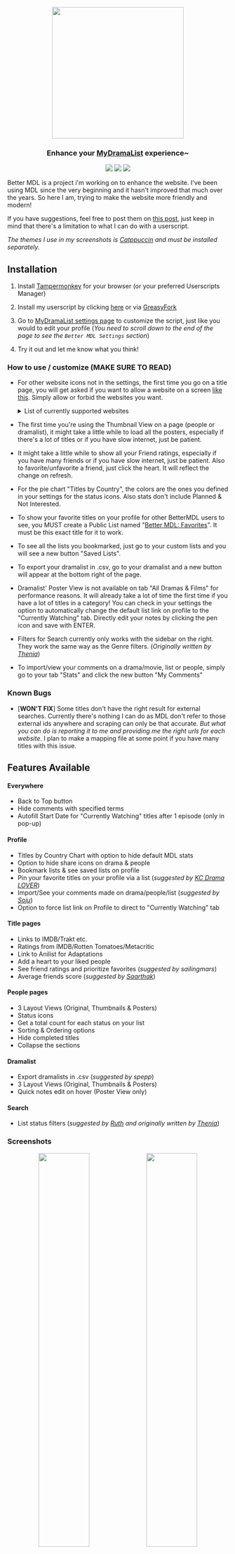 <p align="center"><img src="https://raw.githubusercontent.com/dear-clouds/better-mdl/main/images/Logo.png" width="300px"></p>
<h3 align="center">Enhance your <a href="https://mydramalist.com/" target="_blank">MyDramaList</a> experience~</h3>

<p align="center">
<a href="https://github.com/dear-clouds/better-mdl/stargazers"><img src="https://img.shields.io/github/stars/dear-clouds/better-mdl?colorA=846D62&colorB=a8a29c&style=for-the-badge"></a>
	<a href="https://github.com/dear-clouds/better-mdl/raw/main/better-mdl.user.js"><img src="https://img.shields.io/github/package-json/v/dear-clouds/better-mdl?colorA=846D62&colorB=a8a29c&style=for-the-badge"></a>
    <a href="https://github.com/dear-clouds/better-mdl/issues"><img src="https://img.shields.io/github/license/dear-clouds/better-mdl?colorA=846D62&colorB=a8a29c&style=for-the-badge"></a>
</p>

Better MDL is a project i'm working on to enhance the website. I've been using MDL since the very beginning and it hasn't improved that much over the years. So here I am, trying to make the website more friendly and modern!

If you have suggestions, feel free to post them on [this post](https://mydramalist.com/discussions/general-discussion/88611-gathering-feedbacks), just keep in mind that there's a limitation to what I can do with a userscript.

_The themes I use in my screenshots is [Catppuccin](https://github.com/dear-clouds/mydramalist) and must be installed separately._

## Installation

1. Install <a href="https://www.tampermonkey.net/" target="_blank">Tampermonkey</a> for your browser (or your preferred Userscripts Manager)

2. Install my userscript by clicking [here](https://github.com/dear-clouds/better-mdl/raw/main/better-mdl.user.js) or via [GreasyFork](https://greasyfork.org/en/scripts/481510-better-mdl)

3. Go to <a href="https://mydramalist.com/account/profile" target="_blank">MyDramaList settings page</a> to customize the script, just like you would to edit your profile (_You need to scroll down to the end of the page to see the `Better MDL Settings` section_)

4. Try it out and let me know what you think!

### How to use / customize (MAKE SURE TO READ)

- For other website icons not in the settings, the first time you go on a title page, you will get asked if you want to allow a website on a screen <a href="https://imgur.com/E1eWJJW" target="_blank">like this</a>. Simply allow or forbid the websites you want. <details>
  <summary>List of currently supported websites</summary>
  
  * https://simkl.com
  * https://trakt.tv
  * https://letterboxd.com
  * https://drama-otaku.com
  * https://jfdb.jp
  * https://asianwiki.com
  * https://app.plex.tv

  #### Feel free to request more websites!
</details>

- The first time you're using the Thumbnail View on a page (people or dramalist), it might take a little while to load all the posters, especially if there's a lot of titles or if you have slow internet, just be patient.

- It might take a little while to show all your Friend ratings, especially if you have many friends or if you have slow internet, just be patient. Also to favorite/unfavorite a friend, just click the heart. It will reflect the change on refresh.

- For the pie chart "Titles by Country", the colors are the ones you defined in your settings for the status icons. Also stats don't include Planned & Not Interested.

- To show your favorite titles on your profile for other BetterMDL users to see, you MUST create a Public List named "[Better MDL: Favorites](https://mydramalist.com/list/1zEzQND4)". It must be this exact title for it to work.

- To see all the lists you bookmarked, just go to your custom lists and you will see a new button "Saved Lists".

- To export your dramalist in .csv, go to your dramalist and a new button will appear at the bottom right of the page.

- Dramalist' Poster View is not available on tab "All Dramas & Films" for performance reasons. It will already take a lot of time the first time if you have a lot of titles in a category! You can check in your settings the option to automatically change the default list link on profile to the "Currently Watching" tab. Directly edit your notes by clicking the pen icon and save with ENTER.

- Filters for Search currently only works with the sidebar on the right. They work the same way as the Genre filters. (*Originally written by [Thenia](https://mydramalist.com/profile/Thenia)*)

- To import/view your comments on a drama/movie, list or people, simply go to your tab "Stats" and click the new button "My Comments"

### Known Bugs

- [**WON'T FIX**] Some titles don't have the right result for external searches. Currently there's nothing I can do as MDL don't refer to those external ids anywhere and scraping can only be that accurate. _But what you can do is reporting it to me and providing me the right urls for each website_. I plan to make a mapping file at some point if you have many titles with this issue.

## Features Available

#### Everywhere
- Back to Top button
- Hide comments with specified terms
- Autofill Start Date for "Currently Watching" titles after 1 episode (only in pop-up)

#### Profile
- Titles by Country Chart with option to hide default MDL stats
- Option to hide share icons on drama & people
- Bookmark lists & see saved lists on profile
- Pin your favorite titles on your profile via a list (*suggested by [KC Drama LOVER](https://mydramalist.com/profile/KCDramaLOVER)*)
- Import/See your comments made on drama/people/list  (*suggested by [Soju](https://mydramalist.com/profile/PearlMilkChaii)*)
- Option to force list link on Profile to direct to "Currently Watching" tab

#### Title pages
- Links to IMDB/Trakt etc.
- Ratings from IMDB/Rotten Tomatoes/Metacritic
- Link to Anilist for Adaptations
- Add a heart to your liked people
- See friend ratings and prioritize favorites (_suggested by sailingmars_)
- Average friends score (*suggested by [Saarthak](https://mydramalist.com/profile/Srthk)*)

#### People pages
- 3 Layout Views (Original, Thumbnails & Posters)
- Status icons
- Get a total count for each status on your list
- Sorting & Ordering options
- Hide completed titles
- Collapse the sections

#### Dramalist
- Export dramalists in .csv (*suggested by spepp*)
- 3 Layout Views (Original, Thumbnails & Posters) 
- Quick notes edit on hover (Poster View only)

#### Search
- List status filters (*suggested by [Ruth](https://mydramalist.com/profile/9306491) and originally written by [Thenia](https://mydramalist.com/profile/Thenia)*)

### Screenshots

<p align="center">
<img src="https://dear-clouds.carrd.co/assets/images/gallery22/ebcc1fb5_original.jpg?v=21bef0a8" width="48%">
<img src="https://dear-clouds.carrd.co/assets/images/gallery22/1863a508_original.jpg" width="48%">
<img src="https://dear-clouds.carrd.co/assets/images/gallery22/0d9c43c7_original.jpg?v=e8880db8" width="48%">
<img src="https://i.imgur.com/3TxCK0i.png" width="48%"> 
<img src="https://i.imgur.com/YbSvrTI.png" width="48%"> 
<img src="https://i.imgur.com/VCeEe88.png" width="48%">
</p>

## To-do & Suggestions

| Task                                              | Doable?  |     ETA     |
| :------------------------------------------------ | :------: | :---------: |
| Click on a status total to only show those titles |    ✔️    |     N/A     |
| Add the top 3 genres on Poster View               |    ✔️    |     N/A     |
| Hide cancelled titles                             |    ✔️    |     N/A     |
| More stats & achievements                         |    ✔️    |     N/A     |

_This list might no be up-to-date so please check the official [MDL Thread](https://mydramalist.com/discussions/general-discussion/88611-gathering-feedbacks?r=notif&_nid=134641861&page=1)._

## Contributing

Everyone is welcome to contribute!
1. Fork this repo.
2. Create a new module in the folder your code works on (`common` is for codes that should be active on all pages).
3. Check how to run <a href="https://github.com/momocow/webpack-userscript/" target="_blank">Webpack Userscript</a> locally for testing and add your credits at the top of your code, just like I did [here](https://github.com/dear-clouds/better-mdl/blob/main/src/search/filters.js).
4. Create a pull request. Done!

## Credits

- My script was originally inspired by <a href="https://greasyfork.org/en/scripts/414922-mydramalist-com-item-highlighter" target="_blank">Item Highlighter</a> by **luckz**
- Switched to <a href="https://github.com/momocow/webpack-userscript/" target="_blank">Webpack Userscript</a> starting v1.1.0 as my script was becoming too long
